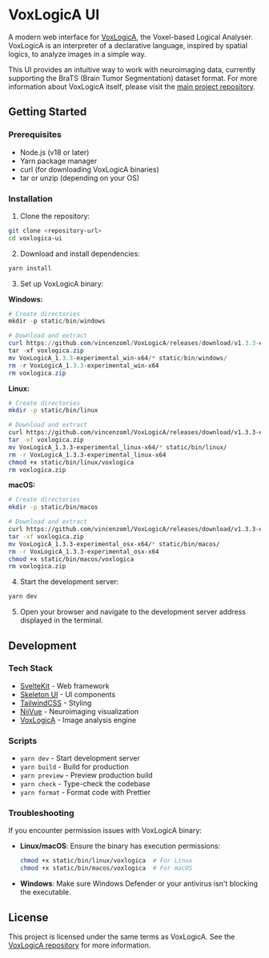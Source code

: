 # VoxLogicA UI

A modern web interface for [VoxLogicA](https://github.com/vincenzoml/VoxLogicA), the Voxel-based Logical Analyser. VoxLogicA is an interpreter of a declarative language, inspired by spatial logics, to analyze images in a simple way.

This UI provides an intuitive way to work with neuroimaging data, currently supporting the BraTS (Brain Tumor Segmentation) dataset format. For more information about VoxLogicA itself, please visit the [main project repository](https://github.com/vincenzoml/VoxLogicA).

## Getting Started

### Prerequisites

- Node.js (v18 or later)
- Yarn package manager
- curl (for downloading VoxLogicA binaries)
- tar or unzip (depending on your OS)

### Installation

1. Clone the repository:

```bash
git clone <repository-url>
cd voxlogica-ui
```

2. Download and install dependencies:

```bash
yarn install
```

3. Set up VoxLogicA binary:

**Windows:**

```powershell
# Create directories
mkdir -p static/bin/windows

# Download and extract
curl https://github.com/vincenzoml/VoxLogicA/releases/download/v1.3.3-experimental/VoxLogicA_1.3.3-experimental_win-x64.zip -o voxlogica.zip
tar -xf voxlogica.zip
mv VoxLogicA_1.3.3-experimental_win-x64/* static/bin/windows/
rm -r VoxLogicA_1.3.3-experimental_win-x64
rm voxlogica.zip
```

**Linux:**

```bash
# Create directories
mkdir -p static/bin/linux

# Download and extract
curl https://github.com/vincenzoml/VoxLogicA/releases/download/v1.3.3-experimental/VoxLogicA_1.3.3-experimental_linux-x64.zip -o voxlogica.zip
tar -xf voxlogica.zip
mv VoxLogicA_1.3.3-experimental_linux-x64/* static/bin/linux/
rm -r VoxLogicA_1.3.3-experimental_linux-x64
chmod +x static/bin/linux/voxlogica
rm voxlogica.zip
```

**macOS:**

```bash
# Create directories
mkdir -p static/bin/macos

# Download and extract
curl https://github.com/vincenzoml/VoxLogicA/releases/download/v1.3.3-experimental/VoxLogicA_1.3.3-experimental_osx-x64.zip -o voxlogica.zip
tar -xf voxlogica.zip
mv VoxLogicA_1.3.3-experimental_osx-x64/* static/bin/macos/
rm -r VoxLogicA_1.3.3-experimental_osx-x64
chmod +x static/bin/macos/voxlogica
rm voxlogica.zip
```

4. Start the development server:

```bash
yarn dev
```

5. Open your browser and navigate to the development server address displayed in the terminal.

## Development

### Tech Stack

- [SvelteKit](https://svelte.dev/) - Web framework
- [Skeleton UI](https://www.skeleton.dev/) - UI components
- [TailwindCSS](https://tailwindcss.com/) - Styling
- [NiiVue](https://niivue.github.io/niivue/) - Neuroimaging visualization
- [VoxLogicA](https://github.com/vincenzoml/VoxLogicA) - Image analysis engine

### Scripts

- `yarn dev` - Start development server
- `yarn build` - Build for production
- `yarn preview` - Preview production build
- `yarn check` - Type-check the codebase
- `yarn format` - Format code with Prettier

### Troubleshooting

If you encounter permission issues with VoxLogicA binary:

- **Linux/macOS**: Ensure the binary has execution permissions:
  ```bash
  chmod +x static/bin/linux/voxlogica  # For Linux
  chmod +x static/bin/macos/voxlogica  # For macOS
  ```
- **Windows**: Make sure Windows Defender or your antivirus isn't blocking the executable.

## License

This project is licensed under the same terms as VoxLogicA. See the [VoxLogicA repository](https://github.com/vincenzoml/VoxLogicA) for more information.
